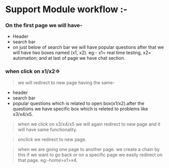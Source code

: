 # Support Module workflow :-

### On the first page we will have-

* Header
* search bar
* on just below of search bar we will have popular questions after that we will have two boxes named (x1, x2). eg:- x1= real time testing, x2= automation; and at last of page we have chat section.

### when click on x1/x2=> 
> we will redirect to new page having the same-

* header
* search bar 
* popular questions which is related to open box(x1/x2).after the questions we have specific box which is releted to problems like x3/x4/x5.

> when we click on x3/x4/x5 we will again redirect to new page and it will have same functionality.

> onclick we redirect to new page.

> when we are going one page to another page. we create a chain by this if we want to go back or on a specific page we easily redirect on that page. eg:-home>x1>x4.


